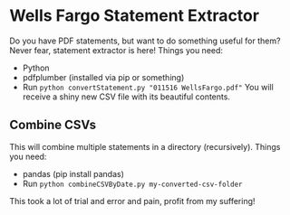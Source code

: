 # Wells Fargo Statement Extractor
Do you have PDF statements, but want to do something useful for them? Never fear, statement extractor is here!
Things you need:
 - Python
 - pdfplumber (installed via pip or something)
 - Run `python convertStatement.py "011516 WellsFargo.pdf"`
You will receive a shiny new CSV file with its beautiful contents.

## Combine CSVs
This will combine multiple statements in a directory (recursively).
Things you need:
 - pandas (pip install pandas)
 - Run `python combineCSVByDate.py my-converted-csv-folder`

This took a lot of trial and error and pain, profit from my suffering!